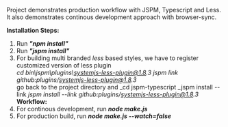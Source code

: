 Project demonstrates production workflow with JSPM, Typescript and Less. It also demonstrates continous development approach with browser-sync.

**Installation Steps:**
1. Run **_"npm install"_**
2. Run **_"jspm install"_**
3. For building multi branded _less_ based styles, we have to register customized version of less plugin  
   _cd bin\jspm\plugins\systemjs-less-plugin@1.8.3_ 
   _jspm link github:plugins/systemjs-less-plugin@1.8.3_  
   go back to the project directory and
   _cd jspm-typescript
   _jspm install --link 
   _jspm install --link github:plugins/systemjs-less-plugin@1.8.3_  
**Workflow:**
1. For continous development, run **_node make.js_**
2. For production build, run **_node make.js --watch=false_**